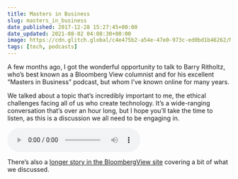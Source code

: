 ```yaml
---
title: Masters in Business
slug: masters_in_business
date_published: 2017-12-28 15:27:45+00:00
date_updated: 2021-08-02 04:08:30+00:00
image: https://cdn.glitch.global/c4e475b2-a54e-47e0-973c-ed0bd1b46262/Masters-in-Business.png?v=1669781728752
tags: [tech, podcasts]
---
```

A few months ago, I got the wonderful opportunity to talk to Barry Ritholtz, who’s best known as a Bloomberg View columnist and for his excellent “Masters in Business” podcast, but whom I’ve known online for many years.

We talked about a topic that’s incredibly important to me, the ethical challenges facing all of us who create technology. It’s a wide-ranging conversation that’s over an hour long, but I hope you’ll take the time to listen, as this is a discussion we all need to be engaging in.

<audio controls="" controlslist="nodownload">
  <source src="https://assets.bwbx.io/av/users/iqjWHBFdfxIU/v1lOTLyrmWmA/v2.mp3" type="audio/mpeg">
  <track default="" kind="captions" srclang="en">Your browser does not support the audio element.
</audio>


There’s also a [longer story in the BloombergView site](https://www.bloomberg.com/view/articles/2018-01-02/-making-the-tech-world-more-humane-and-ethical) covering a bit of what we discussed.
